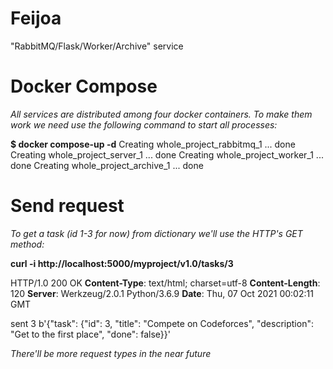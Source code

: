 # Feijoa
"RabbitMQ/Flask/Worker/Archive" service

# Docker Compose
*All services are distributed among four docker containers. To make them work we need use the following command to start all processes:*

**$ docker compose-up -d**
Creating whole_project_rabbitmq_1 ... done
Creating whole_project_server_1   ... done
Creating whole_project_worker_1   ... done
Creating whole_project_archive_1  ... done

# Send request
*To get a task (id 1-3 for now) from dictionary we'll use the HTTP's GET method:*

**curl -i http://localhost:5000/myproject/v1.0/tasks/3**

HTTP/1.0 200 OK
**Content-Type**: text/html; charset=utf-8
**Content-Length**: 120
**Server**: Werkzeug/2.0.1 Python/3.6.9
**Date**: Thu, 07 Oct 2021 00:02:11 GMT

sent 3
b'{"task": {"id": 3, "title": "Compete on Codeforces", "description": "Get to the first place", "done": false}}'

*There'll be more request types in the near future*
